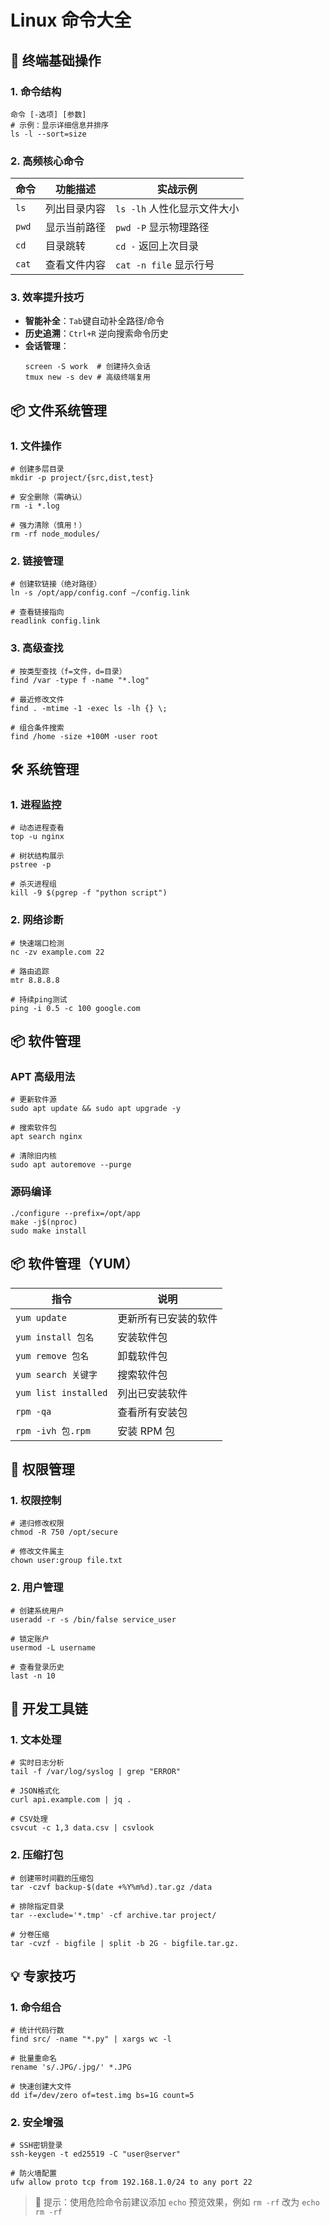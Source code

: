 # Linux 命令大全

## 🚀 终端基础操作

### 1. 命令结构

```shell
命令 [-选项] [参数]
# 示例：显示详细信息并排序
ls -l --sort=size
```

### 2. 高频核心命令

| 命令  | 功能描述     | 实战示例                    |
| ----- | ------------ | --------------------------- |
| `ls`  | 列出目录内容 | `ls -lh` 人性化显示文件大小 |
| `pwd` | 显示当前路径 | `pwd -P` 显示物理路径       |
| `cd`  | 目录跳转     | `cd -` 返回上次目录         |
| `cat` | 查看文件内容 | `cat -n file` 显示行号      |

### 3. 效率提升技巧

- **智能补全**：`Tab`键自动补全路径/命令
- **历史追溯**：`Ctrl+R` 逆向搜索命令历史
- **会话管理**：
    ```shell
    screen -S work  # 创建持久会话
    tmux new -s dev # 高级终端复用
    ```

## 📦 文件系统管理

### 1. 文件操作

```shell
# 创建多层目录
mkdir -p project/{src,dist,test}

# 安全删除（需确认）
rm -i *.log

# 强力清除（慎用！）
rm -rf node_modules/
```

### 2. 链接管理

```shell
# 创建软链接（绝对路径）
ln -s /opt/app/config.conf ~/config.link

# 查看链接指向
readlink config.link
```

### 3. 高级查找

```shell
# 按类型查找（f=文件，d=目录）
find /var -type f -name "*.log"

# 最近修改文件
find . -mtime -1 -exec ls -lh {} \;

# 组合条件搜索
find /home -size +100M -user root
```

## 🛠️ 系统管理

### 1. 进程监控

```shell
# 动态进程查看
top -u nginx

# 树状结构展示
pstree -p

# 杀灭进程组
kill -9 $(pgrep -f "python script")
```

### 2. 网络诊断

```shell
# 快速端口检测
nc -zv example.com 22

# 路由追踪
mtr 8.8.8.8

# 持续ping测试
ping -i 0.5 -c 100 google.com
```

## 📦 软件管理

### APT 高级用法

```shell
# 更新软件源
sudo apt update && sudo apt upgrade -y

# 搜索软件包
apt search nginx

# 清除旧内核
sudo apt autoremove --purge
```

### 源码编译

```shell
./configure --prefix=/opt/app
make -j$(nproc)
sudo make install
```

## 📦 软件管理（YUM）

| 指令                 | 说明                 |
| -------------------- | -------------------- |
| `yum update`         | 更新所有已安装的软件 |
| `yum install 包名`   | 安装软件包           |
| `yum remove 包名`    | 卸载软件包           |
| `yum search 关键字`  | 搜索软件包           |
| `yum list installed` | 列出已安装软件       |
| `rpm -qa`            | 查看所有安装包       |
| `rpm -ivh 包.rpm`    | 安装 RPM 包          |

## 🔐 权限管理

### 1. 权限控制

```shell
# 递归修改权限
chmod -R 750 /opt/secure

# 修改文件属主
chown user:group file.txt
```

### 2. 用户管理

```shell
# 创建系统用户
useradd -r -s /bin/false service_user

# 锁定账户
usermod -L username

# 查看登录历史
last -n 10
```

## 🧰 开发工具链

### 1. 文本处理

```shell
# 实时日志分析
tail -f /var/log/syslog | grep "ERROR"

# JSON格式化
curl api.example.com | jq .

# CSV处理
csvcut -c 1,3 data.csv | csvlook
```

### 2. 压缩打包

```shell
# 创建带时间戳的压缩包
tar -czvf backup-$(date +%Y%m%d).tar.gz /data

# 排除指定目录
tar --exclude='*.tmp' -cf archive.tar project/

# 分卷压缩
tar -cvzf - bigfile | split -b 2G - bigfile.tar.gz.
```

## 💡 专家技巧

### 1. 命令组合

```shell
# 统计代码行数
find src/ -name "*.py" | xargs wc -l

# 批量重命名
rename 's/.JPG/.jpg/' *.JPG

# 快速创建大文件
dd if=/dev/zero of=test.img bs=1G count=5
```

### 2. 安全增强

```shell
# SSH密钥登录
ssh-keygen -t ed25519 -C "user@server"

# 防火墙配置
ufw allow proto tcp from 192.168.1.0/24 to any port 22
```

> 📌 提示：使用危险命令前建议添加 `echo` 预览效果，例如 `rm -rf` 改为 `echo rm -rf`

